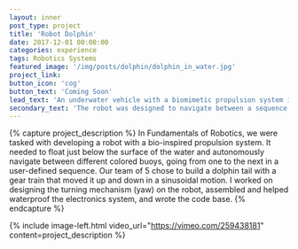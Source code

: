 ```yaml
---
layout: inner
post_type: project
title: 'Robot Dolphin'
date: 2017-12-01 00:00:00
categories: experience
tags: Robotics Systems
featured_image: '/img/posts/dolphin/dolphin_in_water.jpg'
project_link:
button_icon: 'cog'
button_text: 'Coming Soon'
lead_text: 'An underwater vehicle with a biomimetic propulsion system inspired by the movement of a dolphin tail.'
secondary_text: 'The robot was designed to navigate between a sequence of different-colored buoys in a pool, autonomously identifying and approaching its next target buoy.'
---
```

{% capture project_description %}
In Fundamentals of Robotics, we were tasked with developing a robot with a bio-inspired propulsion system. It needed to float just below the surface of the water and autonomously navigate between different colored buoys, going from one to the next in a user-defined sequence.
Our team of 5 chose to build a dolphin tail with a gear train that moved it up and down in a sinusoidal motion.
I worked on designing the turning mechanism (yaw) on the robot, assembled and helped waterproof the electronics system, and wrote the code base.
{% endcapture %}

{% include image-left.html video_url="https://vimeo.com/259438181" content=project_description %}
